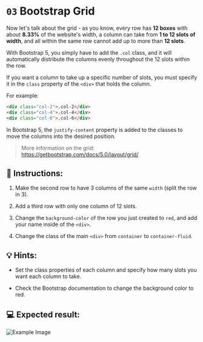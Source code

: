 # `03` Bootstrap Grid

Now let's talk about the grid - as you know, every row has **12 boxes** with about **8.33%** of the website's width, a column can take from **1 to 12 slots of width**, and all within the same row cannot add up to more than **12 slots**.

With Bootstrap 5, you simply have to add the `.col` class, and it will automatically distribute the columns evenly throughout the 12 slots within the row.

If you want a column to take up a specific number of slots, you must specify it in the `class` property of the `<div>` that holds the column.

For example:

```html
<div class="col-2">.col-2</div>
<div class="col-4">.col-4</div>
<div class="col-6">.col-6</div>
```

In Bootstrap 5, the `justify-content` property is added to the classes to move the columns into the desired position.

> More information on the grid: https://getbootstrap.com/docs/5.0/layout/grid/


## 📝 Instructions:

1. Make the second row to have 3 columns of the same `width` (split the row in 3).

2. Add a third row with only one column of 12 slots.

3. Change the `background-color` of the row you just created to `red`, and add your name inside of the `<div>`.

4. Change the class of the main `<div>` from `container` to `container-fluid`.


## 💡 Hints:

+ Set the class properties of each column and specify how many slots you want each column to take.

+ Check the Bootstrap documentation to change the background color to red.


## 💻 Expected result:

![Example Image](../../.learn/assets/03-bootstrap-grid-result.png?raw=true)

